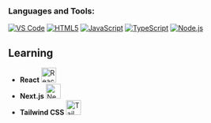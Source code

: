 ### Languages and Tools:

[![VS Code](https://img.shields.io/badge/VS_Code-007ACC?style=flat-square&logo=visual-studio-code&logoColor=white)](https://code.visualstudio.com/)
[![HTML5](https://img.shields.io/badge/HTML5-E34F26?style=flat-square&logo=html5&logoColor=white)](https://www.w3.org/html/)
[![JavaScript](https://img.shields.io/badge/JavaScript-F7DF1E?style=flat-square&logo=javascript&logoColor=black)](https://developer.mozilla.org/en-US/docs/Web/JavaScript)
[![TypeScript](https://img.shields.io/badge/TypeScript-3178C6?style=flat-square&logo=typescript&logoColor=white)](https://www.typescriptlang.org/)
[![Node.js](https://img.shields.io/badge/Node.js-339933?style=flat-square&logo=node.js&logoColor=white)](https://nodejs.org/)

## Learning

* **React**  <img src="https://reactsvgicons.com/" alt="React Icon" width="30" height="30">
* **Next.js** <img src="https://levelup.gitconnected.com/how-to-use-svg-icons-in-a-next-js-project-f6f8256f9e12" alt="Next.js Icon" width="30" height="30">
* **Tailwind CSS** <img src="https://flowbite.com/docs/customize/icons/" alt="Tailwind CSS Icon" width="30" height="30">



